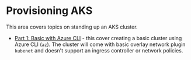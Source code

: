 # Provisioning AKS

This area covers topics on standing up an AKS cluster.

* [Part 1: Basic with Azure CLI](./part_1_basic_az/README.md) - this cover creating a basic cluster using Azure CLI (`az`).  The cluster will come with basic overlay network plugin `kubenet` and doesn't support an ingress controller or network policies.

